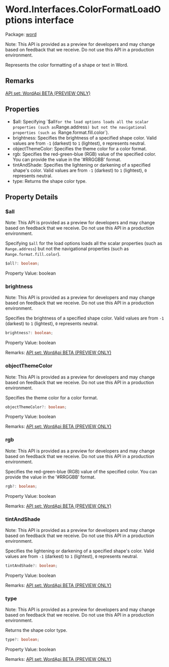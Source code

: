 # Word.Interfaces.ColorFormatLoadOptions interface

Package: [word](/en-us/javascript/api/word)

Note: This API is provided as a preview for developers and may change based on feedback that we receive. Do not use this API in a production environment.

Represents the color formatting of a shape or text in Word.

## Remarks

[API set: WordApi BETA (PREVIEW ONLY)](/en-us/javascript/api/requirement-sets/word/word-api-requirement-sets)

## Properties

- $all: Specifying `$all` for the load options loads all the scalar properties (such as `Range.address`) but not the navigational properties (such as `Range.format.fill.color`).
- brightness: Specifies the brightness of a specified shape color. Valid values are from `-1` (darkest) to `1` (lightest), `0` represents neutral.
- objectThemeColor: Specifies the theme color for a color format.
- rgb: Specifies the red-green-blue (RGB) value of the specified color. You can provide the value in the '#RRGGBB' format.
- tintAndShade: Specifies the lightening or darkening of a specified shape's color. Valid values are from `-1` (darkest) to `1` (lightest), `0` represents neutral.
- type: Returns the shape color type.

## Property Details

### $all

Note: This API is provided as a preview for developers and may change based on feedback that we receive. Do not use this API in a production environment.

Specifying `$all` for the load options loads all the scalar properties (such as `Range.address`) but not the navigational properties (such as `Range.format.fill.color`).

```typescript
$all?: boolean;
```

Property Value: boolean

### brightness

Note: This API is provided as a preview for developers and may change based on feedback that we receive. Do not use this API in a production environment.

Specifies the brightness of a specified shape color. Valid values are from `-1` (darkest) to `1` (lightest), `0` represents neutral.

```typescript
brightness?: boolean;
```

Property Value: boolean

Remarks: [API set: WordApi BETA (PREVIEW ONLY)](/en-us/javascript/api/requirement-sets/word/word-api-requirement-sets)

### objectThemeColor

Note: This API is provided as a preview for developers and may change based on feedback that we receive. Do not use this API in a production environment.

Specifies the theme color for a color format.

```typescript
objectThemeColor?: boolean;
```

Property Value: boolean

Remarks: [API set: WordApi BETA (PREVIEW ONLY)](/en-us/javascript/api/requirement-sets/word/word-api-requirement-sets)

### rgb

Note: This API is provided as a preview for developers and may change based on feedback that we receive. Do not use this API in a production environment.

Specifies the red-green-blue (RGB) value of the specified color. You can provide the value in the '#RRGGBB' format.

```typescript
rgb?: boolean;
```

Property Value: boolean

Remarks: [API set: WordApi BETA (PREVIEW ONLY)](/en-us/javascript/api/requirement-sets/word/word-api-requirement-sets)

### tintAndShade

Note: This API is provided as a preview for developers and may change based on feedback that we receive. Do not use this API in a production environment.

Specifies the lightening or darkening of a specified shape's color. Valid values are from `-1` (darkest) to `1` (lightest), `0` represents neutral.

```typescript
tintAndShade?: boolean;
```

Property Value: boolean

Remarks: [API set: WordApi BETA (PREVIEW ONLY)](/en-us/javascript/api/requirement-sets/word/word-api-requirement-sets)

### type

Note: This API is provided as a preview for developers and may change based on feedback that we receive. Do not use this API in a production environment.

Returns the shape color type.

```typescript
type?: boolean;
```

Property Value: boolean

Remarks: [API set: WordApi BETA (PREVIEW ONLY)](/en-us/javascript/api/requirement-sets/word/word-api-requirement-sets)